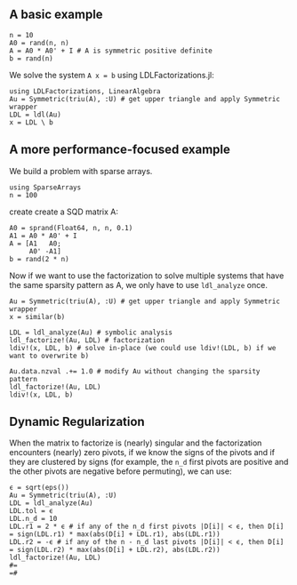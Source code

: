 <!--This file was generated, do not modify it.-->
## A basic example

````julia:ex1
n = 10
A0 = rand(n, n)
A = A0 * A0' + I # A is symmetric positive definite
b = rand(n)
````

We solve the system `A x = b` using LDLFactorizations.jl:

````julia:ex2
using LDLFactorizations, LinearAlgebra
Au = Symmetric(triu(A), :U) # get upper triangle and apply Symmetric wrapper
LDL = ldl(Au)
x = LDL \ b
````

## A more performance-focused example

We build a problem with sparse arrays.

````julia:ex3
using SparseArrays
n = 100
````

create create a SQD matrix A:

````julia:ex4
A0 = sprand(Float64, n, n, 0.1)
A1 = A0 * A0' + I
A = [A1   A0;
     A0' -A1]
b = rand(2 * n)
````

Now if we want to use the factorization to solve multiple systems that have
the same sparsity pattern as A, we only have to use `ldl_analyze` once.

````julia:ex5
Au = Symmetric(triu(A), :U) # get upper triangle and apply Symmetric wrapper
x = similar(b)

LDL = ldl_analyze(Au) # symbolic analysis
ldl_factorize!(Au, LDL) # factorization
ldiv!(x, LDL, b) # solve in-place (we could use ldiv!(LDL, b) if we want to overwrite b)

Au.data.nzval .+= 1.0 # modify Au without changing the sparsity pattern
ldl_factorize!(Au, LDL)
ldiv!(x, LDL, b)
````

## Dynamic Regularization

When the matrix to factorize is (nearly) singular and the factorization encounters (nearly) zero pivots,
if we know the signs of the pivots and if they are clustered by signs (for example, the
`n_d` first pivots are positive and the other pivots are negative before permuting), we can use:

````julia:ex6
ϵ = sqrt(eps())
Au = Symmetric(triu(A), :U)
LDL = ldl_analyze(Au)
LDL.tol = ϵ
LDL.n_d = 10
LDL.r1 = 2 * ϵ # if any of the n_d first pivots |D[i]| < ϵ, then D[i] = sign(LDL.r1) * max(abs(D[i] + LDL.r1), abs(LDL.r1))
LDL.r2 = -ϵ # if any of the n - n_d last pivots |D[i]| < ϵ, then D[i] = sign(LDL.r2) * max(abs(D[i] + LDL.r2), abs(LDL.r2))
ldl_factorize!(Au, LDL)
#=
=#
````

